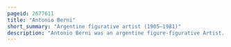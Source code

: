 ```yaml
---
pageid: 2677611
title: "Antonio Berni"
short_summary: "Argentine figurative artist (1905–1981)"
description: "Antonio Berni was an argentine figure-figurative Artist. He is associated with the Movement known as nuevo realismo an argentine Extension of social Realism. His Work including a Series of juanito Laguna Collages depicting Poverty and the Effects of Industrialization in Buenos Aires has been exhibited around the World."
---
```

